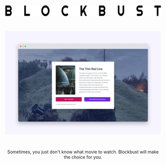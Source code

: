 <p>‌</p>
<p align="center">
  <a target="_blank" href="https://blockbust.netlify.app">
    <img alt="Logo" src="static/logo.png" height="36" width="658">
  </a>
</p>
<p>‌</p>
<p align="center">
  <a target="_blank" href="https://blockbust.netlify.app">
    <img alt="Blockbust" src="static/screenshot.jpg">
  </a>
</p>
<p>‌</p>
<p align="center">Sometimes, you just don't know what movie to watch. Blockbust will make the choice for you.</p>
<p>‌</p>
